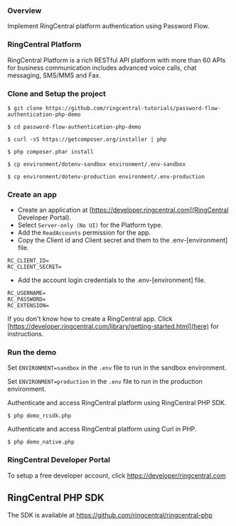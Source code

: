 ### Overview
Implement RingCentral platform authentication using Password Flow.

### RingCentral Platform
RingCentral Platform is a rich RESTful API platform with more than 60 APIs for business communication includes advanced voice calls, chat messaging, SMS/MMS and Fax.


### Clone and Setup the project
```
$ git clone https://github.com/ringcentral-tutorials/password-flow-authentication-php-demo

$ cd password-flow-authentication-php-demo

$ curl -sS https://getcomposer.org/installer | php

$ php composer.phar install

$ cp environment/dotenv-sandbox environment/.env-sandbox

$ cp environment/dotenv-production environment/.env-production

```

### Create an app

* Create an application at [https://developer.ringcentral.com](RingCentral Developer Portal).
* Select `Server-only (No UI)` for the Platform type.
* Add the `ReadAccounts` permission for the app.
* Copy the Client id and Client secret and them to the .env-[environment] file.
```
RC_CLIENT_ID=
RC_CLIENT_SECRET=
```
* Add the account login credentials to the .env-[environment] file.
```
RC_USERNAME=
RC_PASSWORD=
RC_EXTENSION=
```
If you don't know how to create a RingCentral app. Click [https://developer.ringcentral.com/library/getting-started.html](here) for instructions.

### Run the demo
Set `ENVIRONMENT=sandbox` in the `.env` file to run in the sandbox environment.

Set `ENVIRONMENT=production` in the `.env` file to run in the production environment.

Authenticate and access RingCentral platform using RingCentral PHP SDK.
```
$ php demo_rcsdk.php
```

Authenticate and access RingCentral platform using Curl in PHP.
```
$ php demo_native.php
```

### RingCentral Developer Portal
To setup a free developer account, click [https://developer/ringcentral.com](here)

## RingCentral PHP SDK
The SDK is available at https://github.com/ringcentral/ringcentral-php
